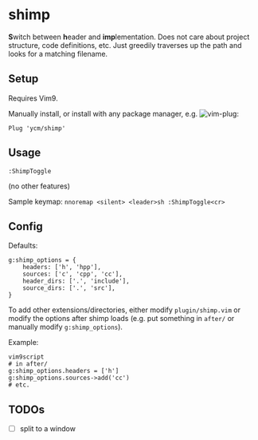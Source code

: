 # shimp

**S**witch between **h**eader and **imp**lementation. Does not care about project structure, code definitions, etc. Just greedily traverses up the path and looks for a matching filename.

## Setup

Requires Vim9.

Manually install, or install with any package manager, e.g. ![vim-plug](https://github.com/junegunn/vim-plug):
```vim
Plug 'ycm/shimp'
```

## Usage

```vim
:ShimpToggle
```
(no other features)

Sample keymap: `nnoremap <silent> <leader>sh :ShimpToggle<cr>`

## Config
Defaults:
```vim
g:shimp_options = {
    headers: ['h', 'hpp'],
    sources: ['c', 'cpp', 'cc'],
    header_dirs: ['.', 'include'],
    source_dirs: ['.', 'src'],
}
```

To add other extensions/directories, either modify `plugin/shimp.vim` or modify the options after shimp loads (e.g. put something in `after/` or manually modify `g:shimp_options`).

Example:
```vim
vim9script
# in after/
g:shimp_options.headers = ['h']
g:shimp_options.sources->add('cc')
# etc.
```

## TODOs

- [ ] split to a window
